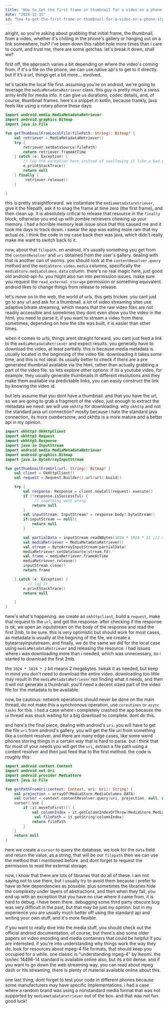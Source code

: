 ```yaml
---
title: "How to Get the first frame or thumbnail for a video on a phone storage (gallery) or link?"
date: "2024-12-15"
id: "how-to-get-the-first-frame-or-thumbnail-for-a-video-on-a-phone-storage-gallery-or-link"
---
```


alright, so you're asking about grabbing that initial frame, the thumbnail, from a video, whether it's chilling in the phone's gallery or hanging out on a link somewhere, huh? i've been down this rabbit hole more times than i care to count, and trust me, there are some gotchas. let's break it down, shall we?

first off, the approach varies a bit depending on where the video's coming from. if it's a file on the phone, we can use native api's to get to it directly. but if it’s a url, things get a bit more… involved.

let's tackle the local file first. assuming you're on android, we're going to leverage the `mediaMetadataRetriever` class. this guy is pretty much a swiss army knife for media info. it can give us durations, codec details, and, of course, thumbnail frames. here's a snippet in kotlin, because frankly, java feels like using a rotary phone these days:

```kotlin
import android.media.MediaMetadataRetriever
import android.graphics.Bitmap
import java.io.File

fun getThumbnailFromLocalFile(filePath: String): Bitmap? {
    val retriever = MediaMetadataRetriever()
    try {
        retriever.setDataSource(filePath)
        return retriever.frameAtTime
    } catch (e: Exception) {
        // log the exception here instead of swallowing it like a bad pill
        e.printStackTrace()
        return null
    } finally {
         retriever.release()
    }

}
```

this is pretty straightforward. we instantiate the `mediametadataretriever`, give it the filepath, ask it to snag the frame at time zero (the first frame), and then clean up. it is absolutely critical to release that resource in the `finally` block, otherwise you end up with zombie retrievers chewing up your memory. i had a horrible memory leak issue once that this caused me and it took me days to track down. i swear the app was eating more ram that my actual os. i think the code in my case back then was java, which didn't really make me want to switch back to it.

now, about that `filepath`. on android, it's usually something you get from the `contentResolver` and `uri` obtained from the user's gallery. dealing with that is another can of worms. you should look at the `contentResolver.query` method and the `mediaStore.video.media` columns, specifically the `mediaStore.mediaColumns.data` column. there's no real magic here, just good old android-api-fu. you might also run into permission issues. make sure you request the `read_external_storage` permission or something equivalent. android likes to change things from release to release.

let's move on to the web, the world of urls, this gets trickier. you cant just go to any url and ask for a thumbnail. a lot of video streaming sites use adaptive bitrate streaming, which means that the raw video files are not readily accessible and sometimes they dont even show you the video in the html. you need to parse it, if you want to stream a video from there. sometimes, depending on how the site was built, it is easier than other times.

when it comes to urls, things arent straight forward, you cant just feed a link to the `mediaMetadataRetriever` and expect results. you generally have to download the video, at least partially. this is because media metadata is usually located in the beginning of the video file. downloading it takes some time, and this is not ideal. its usually better to check if there are a pre generated thumbnail available via the html, rather than actually grabbing a part of the video file. so lets explore other options: if its a youtube video, for example, they usually generate thumbnails in different resolutions and they make them available via predictable links, you can easily construct the link by knowing the video id.

but lets assume that you dont have a thumbnail. and that you have the url, so we are going to grab a fragment of the video, just enough to extract the metadata we need. we will use `okhttp` for downloading. why `okhttp` and not the standard java url connection? mostly because i hate the standard java connection, its more cumbersome, and okhttp is a more mature and a better api in my opinion.

```kotlin
import okhttp3.OkHttpClient
import okhttp3.Request
import okhttp3.Response
import java.io.InputStream
import android.media.MediaMetadataRetriever
import android.graphics.Bitmap
import java.io.ByteArrayInputStream

fun getThumbnailFromUrl(url: String): Bitmap? {
    val client = OkHttpClient()
    val request = Request.Builder().url(url).build()

    try {
        val response: Response = client.newCall(request).execute()
        if (!response.isSuccessful) {
             // something went wrong
            return null
        }
        val inputStream: InputStream? = response.body?.byteStream()
        if(inputStream == null){
            return null
        }

        val partialData = inputStream.readNBytes(1024 * 1024 * 2) //2 mb, just to grab the start.
        val mediaRetriever = MediaMetadataRetriever()
        val stream = ByteArrayInputStream(partialData)
        mediaRetriever.setDataSource(stream.fd)
        val frame = mediaRetriever.frameAtTime
        mediaRetriever.release()
        inputStream.close()
        return frame

    } catch (e: Exception) {
          // log it
        e.printStackTrace()
        return null

    }
}
```

here's what's happening. we create an `okhttpclient`, build a `request`, make that request to the `url`, and get the response. after checking if the response is ok, we open an inputstream on the body of the response and read the first 2mb, to be sure. this is very optimistic but should work for most cases, as metadata is usually at the begining of the file, we create a bytearrayinputstream, and finally, we do the same we did for the local case using `mediaMetadataRetriever` and releasing the resource. i had issues where i was downloading more than i needed, which was unnecessary, so i started to download the first 2mb.

the `1024 * 1024 * 2` bit means 2 megabytes. tweak it as needed, but keep in mind you don't need to download the entire video. downloading too little may result in the `mediaMetadataRetriever` not finding what it needs, and then it will not generate a thumbnail. you'll need a decent sized part of the video file for the metadata to be available.

now, be cautious: network operations should never be done on the main thread, do not make this a synchronous operation, use `coroutines` or `async tasks` for this. i had a case where i completely crashed the app because the ui thread was stuck waiting for a big download to complete. dont do this.

and here's the final piece, dealing with android's `uri`. you will have to get the file `uri` from android's gallery, you will get the file uri from something like a content resolver. and there are many edge cases, like some weird phones storing things in a certain way that is hard to parse. but i think that for most of your needs you will get the `uri`, extract a file path using a content resolver and then just feed that to the first method. the code is roughly this:

```kotlin
import android.content.Context
import android.net.Uri
import android.provider.MediaStore
import java.io.File

fun getPathFromUri(context: Context, uri: Uri): String? {
    val projection = arrayOf(MediaStore.MediaColumns.DATA)
    val cursor = context.contentResolver.query(uri, projection, null, null, null)
    cursor?.use {
        if (it.moveToFirst()) {
            val columnIndex = it.getColumnIndexOrThrow(MediaStore.MediaColumns.DATA)
             val filePath = it.getString(columnIndex)
            return filePath
        }
    }
    return null
}
```

here we create a `cursor` to query the database, we look for the `data` field and return the value, as a string, that will be our `filepath` then we can use the method that i mentioned before. and dont forget to request the permission to read the external storage.

now, i know that there are lots of libraries that do all of these. i am not saying not to use them, but i usually try to avoid them because i prefer to have as few dependencies as possible. plus sometimes the libraries hide the complexity under layers of abstractions, and then when they fail, you end up with an exception that you have no clue where it came from, it is hard to debug. i have been there. debugging some third party obscure bug was very difficult in the past, but that may be just my opinion. but in my experience you are usually much better off using the standard api and writing your own stuff, and it's more flexible.

if you want to really dive into the media stuff, you should check out the official android documentation, of course, but there's also some older papers on video encoding and media containers that could be helpful if you are interested. if you're into understanding why things work the way they do, look for resources about mpeg-4 file formats, that should keep you occupied for a while. one classic is "understanding mpeg-4" by ikeomi. the iso/iec 14496-14 standard is available online also, but its a bit dense. and if you want to go down the web streaming way, you can read about mpeg dash or hls streaming, there is plenty of material available online about this.

one last thing, dont forget to test your code in different phones because some manufacturers may have specific implementations. i had a case where a random brand was using a nonstandard media format that was not supported by `mediametadataretriever` out of the box. and that was not fun. good luck!
